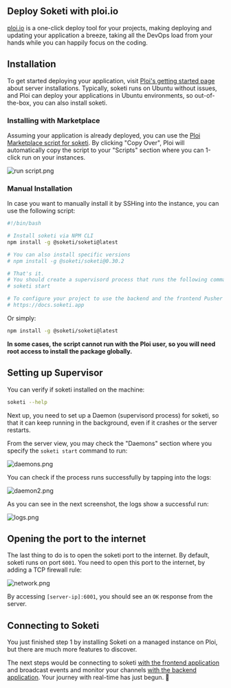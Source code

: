 ## Deploy Soketi with ploi.io

[ploi.io](https://ploi.io) is a one-click deploy tool for your projects, making deploying and updating your application a breeze, taking all the DevOps load from your hands while you can happily focus on the coding.

## Installation

To get started deploying your application, visit [Ploi's getting started page](https://ploi.io/server-installation) about server installations. Typically, soketi runs on Ubuntu without issues, and Ploi can deploy your applications in Ubuntu environments, so out-of-the-box, you can also install soketi.

### Installing with Marketplace

Assuming your application is already deployed, you can use the [Ploi Marketplace script for soketi](https://ploi.io/panel/marketplace/117-soketi). By clicking "Copy Over", Ploi will automatically copy the script to your "Scripts" section where you can 1-click run on your instances.


![run script.png](https://cdn.hashnode.com/res/hashnode/image/upload/v1644162613492/aTrZdVKWh.png)

### Manual Installation

In case you want to manually install it by SSHing into the instance, you can use the following script:

```bash
#!/bin/bash

# Install soketi via NPM CLI
npm install -g @soketi/soketi@latest

# You can also install specific versions
# npm install -g @soketi/soketi@0.30.2

# That's it.
# You should create a supervisord process that runs the following command:
# soketi start

# To configure your project to use the backend and the frontend Pusher clients with soketi, please read the documentation:
# https://docs.soketi.app
```

Or simply:

```bash
npm install -g @soketi/soketi@latest
```

**In some cases, the script cannot run with the Ploi user, so you will need root access to install the package globally.**

## Setting up Supervisor

You can verify if soketi installed on the machine:

```bash
soketi --help
```

Next up, you need to set up a Daemon (supervisord process) for soketi, so that it can keep running in the background, even if it crashes or the server restarts.

From the server view, you may check the "Daemons" section where you specify the `soketi start` command to run:

![daemons.png](https://cdn.hashnode.com/res/hashnode/image/upload/v1644163418889/d1T5apjzl.png)

You can check if the process runs successfully by tapping into the logs:

![daemon2.png](https://cdn.hashnode.com/res/hashnode/image/upload/v1644163063703/VYIMjku1LC.png)

As you can see in the next screenshot, the logs show a successful run:

![logs.png](https://cdn.hashnode.com/res/hashnode/image/upload/v1644163119999/hIJJde7dF.png)

## Opening the port to the internet

The last thing to do is to open the soketi port to the internet. By default, soketi runs on port `6001`. You need to open this port to the internet, by adding a TCP firewall rule:

![network.png](https://cdn.hashnode.com/res/hashnode/image/upload/v1644163247074/qAIwWHM01.png)

By accessing `[server-ip]:6001`, you should see an `OK` response from the server.

## Connecting to Soketi

You just finished step 1 by installing Soketi on a managed instance on Ploi, but there are much more features to discover.

The next steps would be connecting to soketi [with the frontend application](https://docs.soketi.app/getting-started/client-configuration) and broadcast events and monitor your channels [with the backend application](https://docs.soketi.app/getting-started/backend-configuration). Your journey with real-time has just begun. 📡